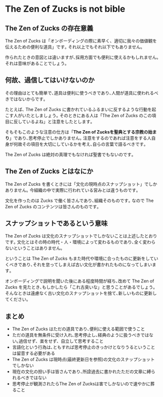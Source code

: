 # The Zen of Zucks is not bible


## The Zen of Zucks の存在意義

The Zen of Zucks は「オンボーディングの際に素早く、適切に我々の価値観を伝えるための便利な道具」です｡
それ以上でもそれ以下でもありません｡

作られたときの意図とは違いますが､採用方面でも便利に使えるかもしれません｡
それは意味があることでしょう｡

## 何故、過信してはいけないのか

その理由はとても簡単で､道具は便利に使うべきであり､人間が道具に使われるべきではないからです｡

たとえば､ The Zen of Zucks に書かれているふるまいに反するような行動を起こす人がいたとしましょう｡
そのときにある人は「The Zen of Zucks のこの項目に反しているよね」と注意をしたとします｡

そもそもこのような注意の仕方は「**The Zen of Zucksを聖典とする宗教の始まり**」であり､思考停止でしかありません｡
注意をするのであれば注意をする人自身が何故その項目を大切にしているかを考え､自らの言葉で語るべきです｡

The Zen of Zucks は絶対の真理でもなければ聖書でもないのです｡

## The Zen of Zucks とはなにか

The Zen of Zucks を書くときには「文化の現時点のスナップショット」でしかありません｡
今組織の中で実際に行われている営みとは違うものです｡

文化を作ったのは Zucks で働く皆さんであり､組織そのものです｡
なので The Zen of Zucks のコンテンツは皆さんのものです｡

## スナップショットであるという意味

The Zen of Zucks は文化のスナップショットでしかないことは上述したとおりです｡
文化とはその時の時代・人・環境によって変わるものであり､全く変わらないということはありません｡

ということは The Zen of Zucks もまた時代や環境に合ったものに更新をしていくべきであり､それを怠ってしまえば古い文化が書かれたものになってしまいます｡

オンボーディングで説明を聞いた後にある程度時間が経ち､改めて The Zen of Zucks を見たとき､もしかしたら「これ古臭いな」と思うことがあるでしょう｡
そんなときは遠慮なく古い文化のスナップショットを捨て､新しいものに更新してください｡

## まとめ

- The Zen of Zucks はただの道具であり､便利に使える範囲で使うこと
- ただの道具を無条件に受け入れ､思考停止し､経典のように扱うべきではない｡過信せず、楽をせず、自立して思考すること
- 言語化という行為は､ともすれば思考停止のきっかけとなりうるということは留意する必要がある
- The Zen of Zucks は現時点(最終更新日を参照)の文化のスナップショットでしかない
- 現在の文化の担い手は皆さんであり､所詮過去に書かれたただの文章に縛られるべきではない
- 思考停止が観測されたらThe Zen of Zucksは害でしかないので速やかに葬ること
